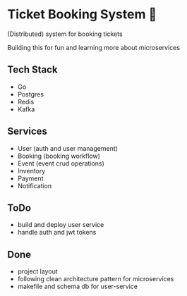 # Ticket Booking System 🎫

(Distributed) system for booking tickets 

Building this for fun and learning more about microservices

## Tech Stack 

- Go 
- Postgres 
- Redis 
- Kafka

## Services 

- User (auth and user management) 
- Booking (booking workflow)
- Event (event crud operations)
- Inventory 
- Payment 
- Notification 

## ToDo 

- build and deploy user service 
- handle auth and jwt tokens 

## Done  

- project layout  
- following clean architecture pattern for microservices
- makefile and schema db for user-service
